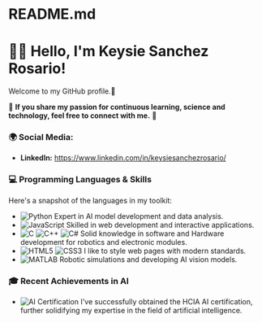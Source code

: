 # README.md

# 👋🏼 Hello, I'm Keysie Sanchez Rosario!

Welcome to my GitHub profile.🚀

🌟 **If you share my passion for continuous learning, science and technology, feel free to connect with me.** 🌟

### 🌍 Social Media: 
- **LinkedIn:** https://www.linkedin.com/in/keysiesanchezrosario/
### 💻 Programming Languages & Skills

Here's a snapshot of the languages in my toolkit:

- ![Python](https://img.shields.io/badge/-Python-3776AB?style=flat-square&logo=python&logoColor=white) Expert in AI model development and data analysis.
- ![JavaScript](https://img.shields.io/badge/-JavaScript-F7DF1E?style=flat-square&logo=javascript&logoColor=black) Skilled in web development and interactive applications.
- ![C](https://img.shields.io/badge/-C-00599C?style=flat-square&logo=c&logoColor=white) ![C++](https://img.shields.io/badge/-C++-00599C?style=flat-square&logo=cplusplus&logoColor=white) ![C#](https://img.shields.io/badge/-C%23-239120?style=flat-square&logo=csharp&logoColor=white) Solid knowledge in software and Hardware development for robotics and electronic modules.
- ![HTML5](https://img.shields.io/badge/-HTML5-E34F26?style=flat-square&logo=html5&logoColor=white) ![CSS3](https://img.shields.io/badge/-CSS3-1572B6?style=flat-square&logo=css3&logoColor=white) I like to style web pages with modern standards.
- ![MATLAB](https://img.shields.io/badge/-MATLAB-0076A8?style=flat-square&logo=mathworks&logoColor=white) Robotic simulations and developing AI vision models.

### 🎓 Recent Achievements in AI
  
- ![AI Certification](https://img.shields.io/badge/-HCIA%20AI%20Certification-FF6A00?style=flat-square&logo=huawei&logoColor=white) I've successfully obtained the HCIA AI certification, further solidifying my expertise in the field of artificial intelligence.
